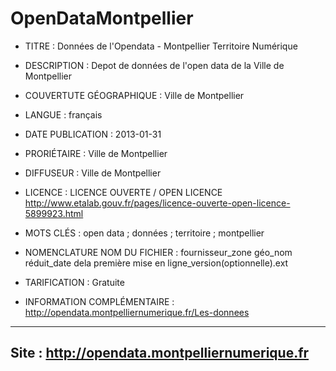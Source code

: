 OpenDataMontpellier
===================

* TITRE : Données de l'Opendata - Montpellier Territoire Numérique

* DESCRIPTION : Depot de données de l'open data de la Ville de Montpellier

* COUVERTUTE GÉOGRAPHIQUE : Ville de Montpellier

* LANGUE : français

* DATE PUBLICATION : 2013-01-31

* PRORIÉTAIRE : Ville de Montpellier

* DIFFUSEUR : Ville de Montpellier

* LICENCE : LICENCE OUVERTE / OPEN LICENCE http://www.etalab.gouv.fr/pages/licence-ouverte-open-licence-5899923.html

* MOTS CLÉS : open data ; données ; territoire ; montpellier

* NOMENCLATURE NOM DU FICHIER : fournisseur_zone géo_nom réduit_date dela première mise en ligne_version(optionnelle).ext 

* TARIFICATION : Gratuite

* INFORMATION COMPLÉMENTAIRE : http://opendata.montpelliernumerique.fr/Les-donnees

--------------------------------------------------
Site : http://opendata.montpelliernumerique.fr
--------------------------------------------------
